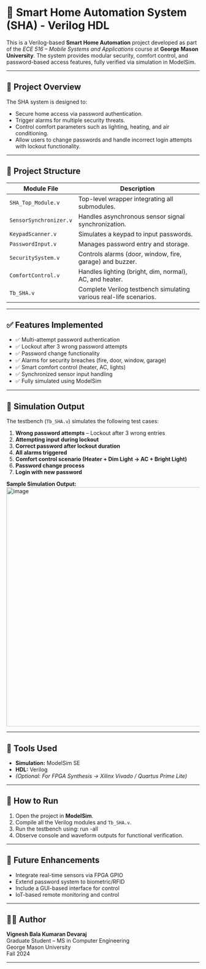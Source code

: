 # 🔐 Smart Home Automation System (SHA) - Verilog HDL

This is a Verilog-based **Smart Home Automation** project developed as part of the *ECE 516 – Mobile Systems and Applications* course at **George Mason University**. The system provides modular security, comfort control, and password-based access features, fully verified via simulation in ModelSim.

---

## 📌 Project Overview

The SHA system is designed to:
- Secure home access via password authentication.
- Trigger alarms for multiple security threats.
- Control comfort parameters such as lighting, heating, and air conditioning.
- Allow users to change passwords and handle incorrect login attempts with lockout functionality.

---

## 📂 Project Structure

| Module File            | Description |
|------------------------|-------------|
| `SHA_Top_Module.v`     | Top-level wrapper integrating all submodules. |
| `SensorSynchronizer.v` | Handles asynchronous sensor signal synchronization. |
| `KeypadScanner.v`      | Simulates a keypad to input passwords. |
| `PasswordInput.v`      | Manages password entry and storage. |
| `SecuritySystem.v`     | Controls alarms (door, window, fire, garage) and buzzer. |
| `ComfortControl.v`     | Handles lighting (bright, dim, normal), AC, and heater. |
| `Tb_SHA.v`             | Complete Verilog testbench simulating various real-life scenarios. |

---

## ✅ Features Implemented

- ✅ Multi-attempt password authentication
- ✅ Lockout after 3 wrong password attempts
- ✅ Password change functionality
- ✅ Alarms for security breaches (fire, door, window, garage)
- ✅ Smart comfort control (heater, AC, lights)
- ✅ Synchronized sensor input handling
- ✅ Fully simulated using ModelSim

---

## 🧪 Simulation Output

The testbench (`Tb_SHA.v`) simulates the following test cases:

1. **Wrong password attempts** – Lockout after 3 wrong entries  
2. **Attempting input during lockout**  
3. **Correct password after lockout duration**  
4. **All alarms triggered**  
5. **Comfort control scenario (Heater + Dim Light → AC + Bright Light)**  
6. **Password change process**  
7. **Login with new password**

**Sample Simulation Output:**
<img width="1420" height="625" alt="image" src="https://github.com/user-attachments/assets/606374f4-bf95-4041-95ef-2d93492247e4" />

---

## 🔧 Tools Used

- **Simulation:** ModelSim SE
- **HDL:** Verilog
- *(Optional: For FPGA Synthesis → Xilinx Vivado / Quartus Prime Lite)*

---

## 🚀 How to Run

1. Open the project in **ModelSim**.
2. Compile all the Verilog modules and `Tb_SHA.v`.
3. Run the testbench using:
run -all
4. Observe console and waveform outputs for functional verification.

---

## 🧠 Future Enhancements

- Integrate real-time sensors via FPGA GPIO
- Extend password system to biometric/RFID
- Include a GUI-based interface for control
- IoT-based remote monitoring and control

---

## 👨‍💻 Author

**Vignesh Bala Kumaran Devaraj**  
Graduate Student – MS in Computer Engineering  
George Mason University  
Fall 2024 

---

